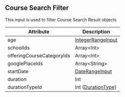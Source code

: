 ## Course Search Filter

This input is used to filter Course Search Result objects

Attribute | Description
--- | ---
age | [IntegerRangeInput](#integer-range-input)
schoolIds | Array&lt;Int&gt;
offeringCourseCategoryIds | Array&lt;Int&gt;
googlePlaceIds | Array&lt;String&gt;
startDate | [DateRangeInput](#date-range-input)
duration | Int
durationTypeId | Int ([DurationType](#duration-type))